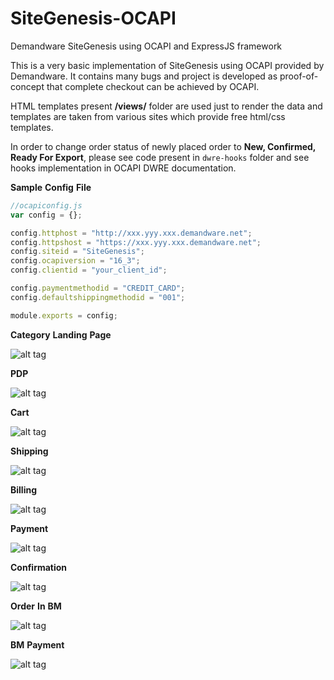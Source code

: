# SiteGenesis-OCAPI
Demandware SiteGenesis using OCAPI and ExpressJS framework

This is a very basic implementation of SiteGenesis using OCAPI provided by Demandware. It contains many bugs and project is developed as proof-of-concept that complete checkout can be achieved by OCAPI.

HTML templates present **/views/** folder are used just to render the data and templates are taken from various sites which provide free html/css templates.


In order to change order status of newly placed order to **New, Confirmed, Ready For Export**, please see code present in `dwre-hooks` folder and see hooks implementation in OCAPI DWRE documentation.

**Sample** **Config** **File**

```javascript
//ocapiconfig.js
var config = {};

config.httphost = "http://xxx.yyy.xxx.demandware.net";
config.httpshost = "https://xxx.yyy.xxx.demandware.net";
config.siteid = "SiteGenesis";
config.ocapiversion = "16_3";
config.clientid = "your_client_id";

config.paymentmethodid = "CREDIT_CARD";
config.defaultshippingmethodid = "001";

module.exports = config;
```


**Category** **Landing** **Page**

![alt tag](https://raw.githubusercontent.com/ranveer5289/SiteGenesis-OCAPI/master/repoimages/CLP.png)

**PDP**

![alt tag](https://raw.githubusercontent.com/ranveer5289/SiteGenesis-OCAPI/master/repoimages/PDP.png)

**Cart**

![alt tag](https://raw.githubusercontent.com/ranveer5289/SiteGenesis-OCAPI/master/repoimages/Cart.png)

**Shipping**

![alt tag](https://raw.githubusercontent.com/ranveer5289/SiteGenesis-OCAPI/master/repoimages/Shipping.png)

**Billing**

![alt tag](https://raw.githubusercontent.com/ranveer5289/SiteGenesis-OCAPI/master/repoimages/Billing.png)

**Payment**

![alt tag](https://raw.githubusercontent.com/ranveer5289/SiteGenesis-OCAPI/master/repoimages/Payment.png)

**Confirmation**

![alt tag](https://raw.githubusercontent.com/ranveer5289/SiteGenesis-OCAPI/master/repoimages/Confirmation.png)

**Order** **In** **BM**

![alt tag](https://raw.githubusercontent.com/ranveer5289/SiteGenesis-OCAPI/master/repoimages/OrderInBM.png)

**BM** **Payment**

![alt tag](https://raw.githubusercontent.com/ranveer5289/SiteGenesis-OCAPI/master/repoimages/BMPayment.png)

